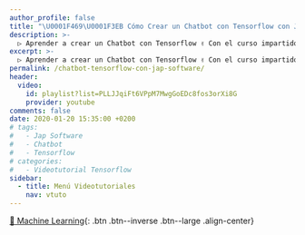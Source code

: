 ```yaml
---
author_profile: false
title: "\U0001F469‍\U0001F3EB Cómo Crear un Chatbot con Tensorflow con Jap Software"
description: >-
  ▷ Aprender a crear un Chatbot con Tensorflow ✌️ Con el curso impartido por Jap Software
excerpt: >-
  ▷ Aprender a crear un Chatbot con Tensorflow ✌️ Con el curso impartido por Jap Software
permalink: /chatbot-tensorflow-con-jap-software/
header:
  video:
    id: playlist?list=PLLJJqiFt6VPpM7MwgGoEDc8fos3orXi8G
    provider: youtube
comments: false
date: 2020-01-20 15:35:00 +0200
# tags:
#   - Jap Software
#   - Chatbot
#   - Tensorflow
# categories:
#   - Videotutorial Tensorflow
sidebar:
  - title: Menú Videotutoriales
    nav: vtuto
---
```


[🧠 Machine Learning](/cursos-tecnologia/#machine-learning){: .btn .btn--inverse .btn--large .align-center}
